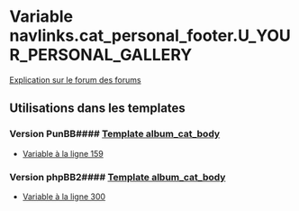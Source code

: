 # Variable navlinks.cat_personal_footer.U_YOUR_PERSONAL_GALLERY
[Explication sur le forum des forums](http://forum.forumactif.com/t294113-listing-des-variables#navlinks.cat_personal_footer.U_YOUR_PERSONAL_GALLERY)
## Utilisations dans les templates
### Version PunBB#### [Template album_cat_body](punbb/album_cat_body.md)
* [Variable à la ligne 159](../punbb/album_cat_body.tpl#L159)
### Version phpBB2#### [Template album_cat_body](subsilver/album_cat_body.md)
* [Variable à la ligne 300](../subsilver/album_cat_body.tpl#L300)